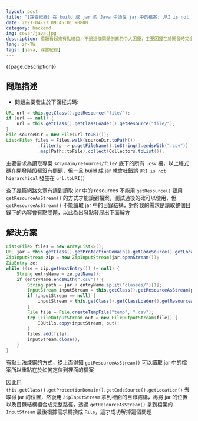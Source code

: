 ```yaml
---
layout: post
title: "[踩雷紀錄] 在 build 成 jar 的 Java 中讀在 jar 中的檔案: URI is not hierarchical"
date: 2021-04-27 09:45:01 +0800
category: backend
img: cover/java.jpg
description: 標題看起來有點繞口，不過這個問題倒真的令人困擾，主要困擾在於開發時完全沒有問題，但是到了 build 成 jar 之後，狀況才會出現，也造成要除錯十分麻煩，必須改完 code 然後 build 成 jar 才能確定問題，也沒辦法用 debugger
lang: zh-TW
tags: [java, 踩雷紀錄]
---
```


{{page.description}}

## 問題描述

+ 問題主要發生於下面程式碼:

```java
URL url = this.getClass().getResource("file/");
if (url == null) {
    url = this.getClass().getClassLoader().getResource("file/");
}
File sourceDir = new File(url.toURI());
List<File> files = Files.walk(sourceDir.toPath())
            .filter(p -> p.getFileName().toString().endsWith(".csv"))
            .map(Path::toFile).collect(Collectors.toList());
```

主要需求為讀取專案 `src/main/resources/file/` 底下的所有 `.csv` 檔，以上程式碼在開發階段都沒有問題，但一旦 build 成 jar 就會吐錯誤 `URI is not hierarchical` 發生在 `url.toURI()`

查了幾篇網路文章有講到讀取 jar 中的 resources 不能用 `getResource()` 要用 `getResourceAsStream()` 的方式才能讀到檔案，測試過後的確可以使用，但 `getResourceAsStream()` 不能讀取 jar 中的目錄結構，對於我的需求是讀取整個目錄下的內容會有點問題，以此為出發點發展出下面解方

## 解決方案

```java
List<File> files = new ArrayList<>();
URL jar = this.getClass().getProtectionDomain().getCodeSource().getLocation();
ZipInputStream zip = new ZipInputStream(jar.openStream());
ZipEntry ze;
while ((ze = zip.getNextEntry()) != null) {
    String entryName = ze.getName();
    if (entryName.endsWith(".csv")) {
        String path = jar + entryName.split("classes/")[1];
        InputStream inputStream = this.getClass().getResourceAsStream(path);
        if (inputStream == null) {
            inputStream = this.getClass().getClassLoader().getResourceAsStream(path);
        }
        File file = File.createTempFile("temp", ".csv");
        try (FileOutputStream out = new FileOutputStream(file)) {
            IOUtils.copy(inputStream, out);
        }
        files.add(file);
        inputStream.close();
    }
}
```

有點土法煉鋼的方式，從上面得知 `getResourceAsStream()` 可以讀取 jar 中的檔案所以重點在於如何定位到裡面的檔案

因此用 `this.getClass().getProtectionDomain().getCodeSource().getLocation()` 去取得 jar 的位置，然後用 `ZipInputStream` 拿到裡面的目錄結構，再將 jar 的位置以及目錄結構組合成完整路徑，透過 `getResourceAsStream()` 拿到檔案的 `InputStream` 最後根據需求轉換成 `File`，這才成功解掉這個問題
